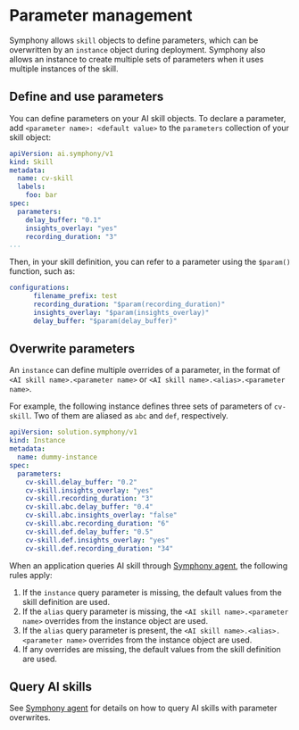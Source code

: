 # Parameter management

Symphony allows `skill` objects to define parameters, which can be overwritten by an `instance` object during deployment. Symphony also allows an instance to create multiple sets of parameters when it uses multiple instances of the skill.

## Define and use parameters

You can define parameters on your AI skill objects. To declare a parameter, add `<parameter name>: <default value>` to the `parameters` collection of your skill object:

```yaml
apiVersion: ai.symphony/v1
kind: Skill
metadata:
  name: cv-skill
  labels: 
    foo: bar
spec:
  parameters:   
    delay_buffer: "0.1"
    insights_overlay: "yes"
    recording_duration: "3"
...
```

Then, in your skill definition, you can refer to a parameter using the `$param()` function, such as:

```yaml
configurations:
      filename_prefix: test
      recording_duration: "$param(recording_duration)"
      insights_overlay: "$param(insights_overlay)"
      delay_buffer: "$param(delay_buffer)" 
```

## Overwrite parameters

An `instance` can define multiple overrides of a parameter, in the format of `<AI skill name>.<parameter name>` or `<AI skill name>.<alias>.<parameter name>`.

For example, the following instance defines three sets of parameters of `cv-skill`. Two of them are aliased as `abc` and `def`, respectively.

```yaml
apiVersion: solution.symphony/v1
kind: Instance
metadata:
  name: dummy-instance
spec:
  parameters:
    cv-skill.delay_buffer: "0.2"
    cv-skill.insights_overlay: "yes"
    cv-skill.recording_duration: "3"
    cv-skill.abc.delay_buffer: "0.4"
    cv-skill.abc.insights_overlay: "false"
    cv-skill.abc.recording_duration: "6"
    cv-skill.def.delay_buffer: "0.5"
    cv-skill.def.insights_overlay: "yes"
    cv-skill.def.recording_duration: "34"
```

When an application queries AI skill through [Symphony agent](../agent/agent.md), the following rules apply:

1. If the `instance` query parameter is missing, the default values from the skill definition are used.
2. If the `alias` query parameter is missing, the `<AI skill name>.<parameter name>` overrides from the instance object are used.
3. If the `alias` query parameter is present, the `<AI skill name>.<alias>.<parameter name>` overrides from the instance object are used.
4. If any overrides are missing, the default values from the skill definition are used.

## Query AI skills

See [Symphony agent](../agent/agent.md) for details on how to query AI skills with parameter overwrites.
